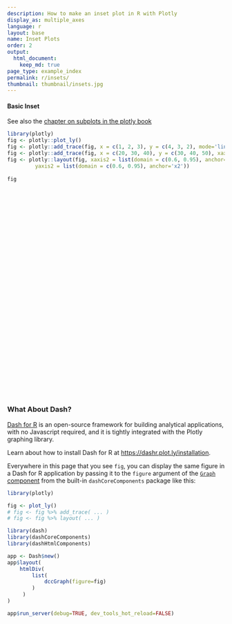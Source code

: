 ```yaml
---
description: How to make an inset plot in R with Plotly
display_as: multiple_axes
language: r
layout: base
name: Inset Plots
order: 2
output:
  html_document:
    keep_md: true
page_type: example_index
permalink: r/insets/
thumbnail: thumbnail/insets.jpg
---
```


#### Basic Inset

See also the [chapter on subplots in the plotly book](https://cpsievert.github.io/plotly_book/subplot.html)


```r
library(plotly)
fig <- plotly::plot_ly()
fig <- plotly::add_trace(fig, x = c(1, 2, 3), y = c(4, 3, 2), mode='lines')
fig <- plotly::add_trace(fig, x = c(20, 30, 40), y = c(30, 40, 50), xaxis='x2', yaxis='y2', mode='lines')
fig <- plotly::layout(fig, xaxis2 = list(domain = c(0.6, 0.95), anchor='y2'),
         yaxis2 = list(domain = c(0.6, 0.95), anchor='x2'))
         
fig
```

<div id="htmlwidget-a36af254584780e4b82e" style="width:672px;height:480px;" class="plotly html-widget"></div>
<script type="application/json" data-for="htmlwidget-a36af254584780e4b82e">{"x":{"visdat":{"187c16515ea3":["function () ","plotlyVisDat"]},"cur_data":"187c16515ea3","attrs":{"187c16515ea3":{"alpha_stroke":1,"sizes":[10,100],"spans":[1,20],"x":[1,2,3],"y":[4,3,2],"mode":"lines","inherit":true},"187c16515ea3.1":{"alpha_stroke":1,"sizes":[10,100],"spans":[1,20],"x":[20,30,40],"y":[30,40,50],"xaxis":"x2","yaxis":"y2","mode":"lines","inherit":true}},"layout":{"margin":{"b":40,"l":60,"t":25,"r":10},"xaxis2":{"domain":[0.6,0.95],"anchor":"y2"},"yaxis2":{"domain":[0.6,0.95],"anchor":"x2"},"xaxis":{"domain":[0,1],"automargin":true,"title":[]},"yaxis":{"domain":[0,1],"automargin":true,"title":[]},"hovermode":"closest","showlegend":true},"source":"A","config":{"modeBarButtonsToAdd":["hoverclosest","hovercompare"],"showSendToCloud":false},"data":[{"x":[1,2,3],"y":[4,3,2],"mode":"lines","type":"scatter","marker":{"color":"rgba(31,119,180,1)","line":{"color":"rgba(31,119,180,1)"}},"error_y":{"color":"rgba(31,119,180,1)"},"error_x":{"color":"rgba(31,119,180,1)"},"line":{"color":"rgba(31,119,180,1)"},"xaxis":"x","yaxis":"y","frame":null},{"x":[20,30,40],"y":[30,40,50],"xaxis":"x2","yaxis":"y2","mode":"lines","type":"scatter","marker":{"color":"rgba(255,127,14,1)","line":{"color":"rgba(255,127,14,1)"}},"error_y":{"color":"rgba(255,127,14,1)"},"error_x":{"color":"rgba(255,127,14,1)"},"line":{"color":"rgba(255,127,14,1)"},"frame":null}],"highlight":{"on":"plotly_click","persistent":false,"dynamic":false,"selectize":false,"opacityDim":0.2,"selected":{"opacity":1},"debounce":0},"shinyEvents":["plotly_hover","plotly_click","plotly_selected","plotly_relayout","plotly_brushed","plotly_brushing","plotly_clickannotation","plotly_doubleclick","plotly_deselect","plotly_afterplot","plotly_sunburstclick"],"base_url":"https://plot.ly"},"evals":[],"jsHooks":[]}</script>

### What About Dash?

[Dash for R](https://dashr.plot.ly/) is an open-source framework for building analytical applications, with no Javascript required, and it is tightly integrated with the Plotly graphing library. 

Learn about how to install Dash for R at https://dashr.plot.ly/installation.

Everywhere in this page that you see `fig`, you can display the same figure in a Dash for R application by passing it to the `figure` argument of the [`Graph` component](https://dashr.plot.ly/dash-core-components/graph) from the built-in `dashCoreComponents` package like this:


```r
library(plotly)

fig <- plot_ly() 
# fig <- fig %>% add_trace( ... )
# fig <- fig %>% layout( ... ) 

library(dash)
library(dashCoreComponents)
library(dashHtmlComponents)

app <- Dash$new()
app$layout(
    htmlDiv(
        list(
            dccGraph(figure=fig) 
        )
     )
)

app$run_server(debug=TRUE, dev_tools_hot_reload=FALSE)
```